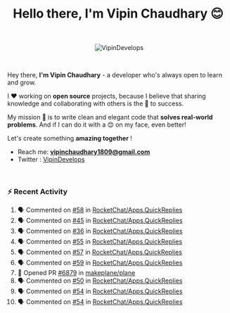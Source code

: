 <!--### Hi 👋 Vipin Chaudhary here!-->
<h1 align="center">Hello there, I'm Vipin Chaudhary 😊</h1>
	
<br />
<div align="center">
<p>&nbsp;<img align="center" src="https://github-readme-stats.vercel.app/api/?username=VipinDevelops&show_icons=true&title_color=C9D1D9&icon_color=58A6FF&border_color=30363D&text_color=C9D1D9&bg_color=0d1117" alt="VipinDevelops" /></p>
</div>


<br />

Hey there, **I'm Vipin Chaudhary** - a  developer who's always open to learn and grow. 


I ❤️ working on **open source** projects, because I believe that sharing knowledge and collaborating with others is the 🔑 to success.

My mission 🚀 is to write clean and elegant code that **solves real-world problems**. And if I can do it with a 😊 on my face, even better!

 Let's create something **amazing together** ! 
 
 - Reach me: **vipinchaudhary1809@gmail.com**
 - Twitter : [VipinDevelops](https://twitter.com/VipinDevelops)
<br />


### :zap: Recent Activity

<!--START_SECTION:activity-->
1. 🗣 Commented on [#58](https://github.com/RocketChat/Apps.QuickReplies/pull/58#issuecomment-2795836863) in [RocketChat/Apps.QuickReplies](https://github.com/RocketChat/Apps.QuickReplies)
2. 🗣 Commented on [#45](https://github.com/RocketChat/Apps.QuickReplies/issues/45#issuecomment-2795835314) in [RocketChat/Apps.QuickReplies](https://github.com/RocketChat/Apps.QuickReplies)
3. 🗣 Commented on [#36](https://github.com/RocketChat/Apps.QuickReplies/issues/36#issuecomment-2795834681) in [RocketChat/Apps.QuickReplies](https://github.com/RocketChat/Apps.QuickReplies)
4. 🗣 Commented on [#55](https://github.com/RocketChat/Apps.QuickReplies/issues/55#issuecomment-2795833993) in [RocketChat/Apps.QuickReplies](https://github.com/RocketChat/Apps.QuickReplies)
5. 🗣 Commented on [#57](https://github.com/RocketChat/Apps.QuickReplies/issues/57#issuecomment-2795832498) in [RocketChat/Apps.QuickReplies](https://github.com/RocketChat/Apps.QuickReplies)
6. 🗣 Commented on [#59](https://github.com/RocketChat/Apps.QuickReplies/issues/59#issuecomment-2795831582) in [RocketChat/Apps.QuickReplies](https://github.com/RocketChat/Apps.QuickReplies)
7. 💪 Opened PR [#6879](https://github.com/makeplane/plane/pull/6879) in [makeplane/plane](https://github.com/makeplane/plane)
8. 🗣 Commented on [#50](https://github.com/RocketChat/Apps.QuickReplies/pull/50#issuecomment-2781407456) in [RocketChat/Apps.QuickReplies](https://github.com/RocketChat/Apps.QuickReplies)
9. 🗣 Commented on [#54](https://github.com/RocketChat/Apps.QuickReplies/issues/54#issuecomment-2764453922) in [RocketChat/Apps.QuickReplies](https://github.com/RocketChat/Apps.QuickReplies)
10. 🗣 Commented on [#54](https://github.com/RocketChat/Apps.QuickReplies/issues/54#issuecomment-2764446757) in [RocketChat/Apps.QuickReplies](https://github.com/RocketChat/Apps.QuickReplies)
<!--END_SECTION:activity-->

  
